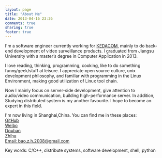 ```yaml
---
layout: page
title: "About Me"
date: 2013-04-16 23:26
comments: true
sharing: true
footer: true
---
```



I'm a software engineer currently working for [KEDACOM][link1], mainly to do back-end development of video surveillance products. I graduated from Jiangsu University with a master’s degree in Computer Application in 2013.

I love reading, thinking, programming, cooking, like to do something funny/geek/stuff at leisure. I appreciate open source culture, unix development philosophy, and familiar with programming in the Linux Environment, making good utilization of Linux tool chain.

Now I mainly focus on server-side development, give attention to audio/video communication, building high-performance server. In addition,  Studying distributed system is my another favourite. I hope to become an expert in this field.

I'm now living in Shanghai,China. You can find me in these places:  
[GitHub][link2]  
[Weibo][link3]  
[Douban][link4]  
[Zhihu][link5]  
[Email: bao.z.h.2008@gmail.com][link6]

Key words: C/C++, distribute systems, software development, shell, python


[link1]: http://www.kedacom.com/
[link2]: https://github.com/baozh
[link3]: http://weibo.com/baozenghui
[link4]: http://www.douban.com/people/baozenghui/
[link5]: http://www.zhihu.com/people/bao-zeng-hui
[link6]: mailto:bao.z.h.2008@Gmail.com















